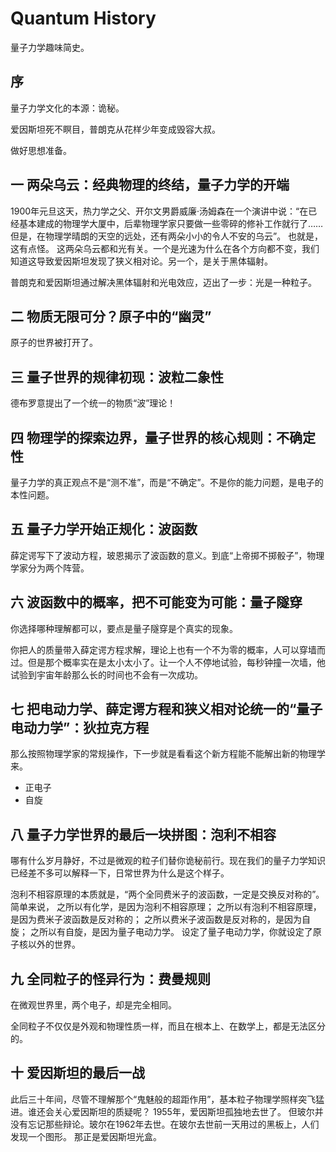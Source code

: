 # Quantum History
量子力学趣味简史。

## 序

量子力学文化的本源：诡秘。

爱因斯坦死不瞑目，普朗克从花样少年变成毁容大叔。

做好思想准备。

## 一 两朵乌云：经典物理的终结，量子力学的开端

1900年元旦这天，热力学之父、开尔文男爵威廉·汤姆森在一个演讲中说：“在已经基本建成的物理学大厦中，后辈物理学家只要做一些零碎的修补工作就行了……但是，在物理学晴朗的天空的远处，还有两朵小小的令人不安的乌云”。
也就是，这有点怪。
这两朵乌云都和光有关。一个是光速为什么在各个方向都不变，我们知道这导致爱因斯坦发现了狭义相对论。另一个，是关于黑体辐射。

普朗克和爱因斯坦通过解决黑体辐射和光电效应，迈出了一步：光是一种粒子。

## 二 物质无限可分？原子中的“幽灵”

原子的世界被打开了。

## 三 量子世界的规律初现：波粒二象性

德布罗意提出了一个统一的物质“波”理论！

## 四 物理学的探索边界，量子世界的核心规则：不确定性

量子力学的真正观点不是“测不准”，而是“不确定”。不是你的能力问题，是电子的本性问题。

## 五 量子力学开始正规化：波函数

薛定谔写下了波动方程，玻恩揭示了波函数的意义。到底“上帝掷不掷骰子”，物理学家分为两个阵营。

## 六 波函数中的概率，把不可能变为可能：量子隧穿

你选择哪种理解都可以，要点是量子隧穿是个真实的现象。

你把人的质量带入薛定谔方程求解，理论上也有一个不为零的概率，人可以穿墙而过。但是那个概率实在是太小太小了。让一个人不停地试验，每秒钟撞一次墙，他试验到宇宙年龄那么长的时间也不会有一次成功。

## 七 把电动力学、薛定谔方程和狭义相对论统一的“量子电动力学”：狄拉克方程

那么按照物理学家的常规操作，下一步就是看看这个新方程能不能解出新的物理学来。

- 正电子
- 自旋

## 八 量子力学世界的最后一块拼图：泡利不相容

哪有什么岁月静好，不过是微观的粒子们替你诡秘前行。现在我们的量子力学知识已经差不多可以解释一下，日常世界为什么是这个样子。

泡利不相容原理的本质就是，“两个全同费米子的波函数，一定是交换反对称的”。
简单来说，
之所以有化学，是因为泡利不相容原理；
之所以有泡利不相容原理，是因为费米子波函数是反对称的；
之所以费米子波函数是反对称的，是因为自旋；
之所以有自旋，是因为量子电动力学。
设定了量子电动力学，你就设定了原子核以外的世界。

## 九 全同粒子的怪异行为：费曼规则

在微观世界里，两个电子，却是完全相同。

全同粒子不仅仅是外观和物理性质一样，而且在根本上、在数学上，都是无法区分的。

## 十 爱因斯坦的最后一战

此后三十年间，尽管不理解那个“鬼魅般的超距作用”，基本粒子物理学照样突飞猛进。谁还会关心爱因斯坦的质疑呢？
1955年，爱因斯坦孤独地去世了。
但玻尔并没有忘记那些辩论。玻尔在1962年去世。在玻尔去世前一天用过的黑板上，人们发现一个图形。
那正是爱因斯坦光盒。

